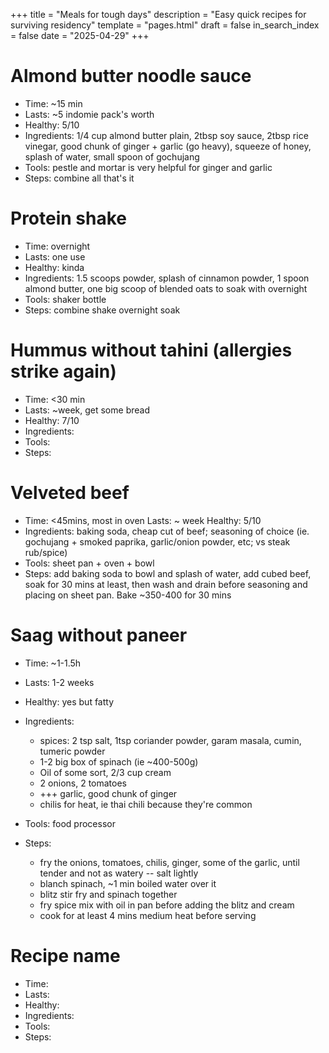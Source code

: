 +++
title = "Meals for tough days"
description = "Easy quick recipes for surviving residency"
template = "pages.html"
draft = false
in_search_index = false
date = "2025-04-29"
+++

# Almond butter noodle sauce

- Time: ~15 min
- Lasts: ~5 indomie pack's worth
- Healthy: 5/10
- Ingredients: 1/4 cup almond butter plain, 2tbsp soy sauce, 2tbsp rice vinegar, good chunk of ginger + garlic (go heavy), squeeze of honey, splash of water, small spoon of gochujang
- Tools: pestle and mortar is very helpful for ginger and garlic
- Steps: combine all that's it

# Protein shake

- Time: overnight
- Lasts: one use
- Healthy: kinda
- Ingredients: 1.5 scoops powder, splash of cinnamon powder, 1 spoon almond butter, one big scoop of blended oats to soak with overnight
- Tools: shaker bottle
- Steps: combine shake overnight soak

# Hummus without tahini (allergies strike again)

- Time: <30 min
- Lasts: ~week, get some bread
- Healthy: 7/10
- Ingredients:
- Tools:
- Steps:

# Velveted beef

- Time: <45mins, most in oven
  Lasts: ~ week
  Healthy: 5/10
- Ingredients: baking soda, cheap cut of beef; seasoning of choice (ie. gochujang + smoked paprika, garlic/onion powder, etc; vs steak rub/spice)
- Tools: sheet pan + oven + bowl
- Steps: add baking soda to bowl and splash of water, add cubed beef, soak for 30 mins at least, then wash and drain before seasoning and placing on sheet pan. Bake ~350-400 for 30 mins

# Saag without paneer

- Time: ~1-1.5h
- Lasts: 1-2 weeks
- Healthy: yes but fatty
- Ingredients:
  - spices: 2 tsp salt, 1tsp coriander powder, garam masala, cumin, tumeric powder
  - 1-2 big box of spinach (ie ~400-500g)
  - Oil of some sort, 2/3 cup cream
  - 2 onions, 2 tomatoes
  - +++ garlic, good chunk of ginger
  - chilis for heat, ie thai chili because they're common

- Tools: food processor
- Steps:
  - fry the onions, tomatoes, chilis, ginger, some of the garlic, until tender and not as watery -- salt lightly
  - blanch spinach, ~1 min boiled water over it
  - blitz stir fry and spinach together
  - fry spice mix with oil in pan before adding the blitz and cream
  - cook for at least 4 mins medium heat before serving

# Recipe name

- Time:
- Lasts:
- Healthy:
- Ingredients:
- Tools:
- Steps:
